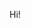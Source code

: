 Hi!

<!---
amiiiirsaman/amiiiirsaman is a ✨ special ✨ repository because its `README.md` (this file) appears on your GitHub profile.
You can click the Preview link to take a look at your changes.
--->

